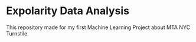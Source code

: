 # Expolarity Data Analysis
This repository made for my first Machine Learning Project about MTA NYC Turnstile.
